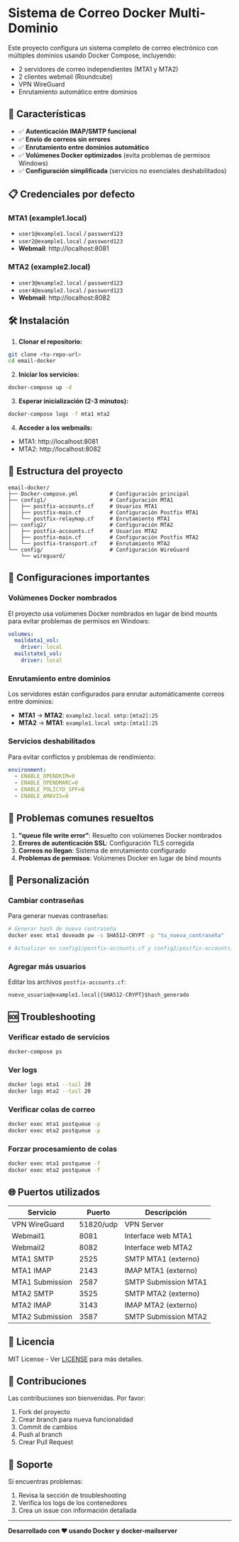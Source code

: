 # Sistema de Correo Docker Multi-Dominio

Este proyecto configura un sistema completo de correo electrónico con múltiples dominios usando Docker Compose, incluyendo:

- 2 servidores de correo independientes (MTA1 y MTA2)
- 2 clientes webmail (Roundcube)  
- VPN WireGuard
- Enrutamiento automático entre dominios

## 🚀 Características

- ✅ **Autenticación IMAP/SMTP funcional**
- ✅ **Envío de correos sin errores** 
- ✅ **Enrutamiento entre dominios automático**
- ✅ **Volúmenes Docker optimizados** (evita problemas de permisos Windows)
- ✅ **Configuración simplificada** (servicios no esenciales deshabilitados)

## 📋 Credenciales por defecto

### MTA1 (example1.local)
- `user1@example1.local` / `password123`
- `user2@example1.local` / `password123`
- **Webmail**: http://localhost:8081

### MTA2 (example2.local)  
- `user3@example2.local` / `password123`
- `user4@example2.local` / `password123`
- **Webmail**: http://localhost:8082

## 🛠️ Instalación

1. **Clonar el repositorio:**
```bash
git clone <tu-repo-url>
cd email-docker
```

2. **Iniciar los servicios:**
```bash
docker-compose up -d
```

3. **Esperar inicialización (2-3 minutos):**
```bash
docker-compose logs -f mta1 mta2
```

4. **Acceder a los webmails:**
- MTA1: http://localhost:8081
- MTA2: http://localhost:8082

## 📁 Estructura del proyecto

```
email-docker/
├── Docker-compose.yml          # Configuración principal
├── config1/                    # Configuración MTA1
│   ├── postfix-accounts.cf     # Usuarios MTA1
│   ├── postfix-main.cf         # Configuración Postfix MTA1
│   └── postfix-relaymap.cf     # Enrutamiento MTA1
├── config2/                    # Configuración MTA2  
│   ├── postfix-accounts.cf     # Usuarios MTA2
│   ├── postfix-main.cf         # Configuración Postfix MTA2
│   └── postfix-transport.cf    # Enrutamiento MTA2
└── config/                     # Configuración WireGuard
    └── wireguard/
```

## 🔧 Configuraciones importantes

### Volúmenes Docker nombrados
El proyecto usa volúmenes Docker nombrados en lugar de bind mounts para evitar problemas de permisos en Windows:

```yaml
volumes:
  maildata1_vol:
    driver: local
  mailstate1_vol:
    driver: local
```

### Enrutamiento entre dominios
Los servidores están configurados para enrutar automáticamente correos entre dominios:

- **MTA1** → **MTA2**: `example2.local smtp:[mta2]:25`
- **MTA2** → **MTA1**: `example1.local smtp:[mta1]:25`

### Servicios deshabilitados
Para evitar conflictos y problemas de rendimiento:

```yaml
environment:
  - ENABLE_OPENDKIM=0
  - ENABLE_OPENDMARC=0  
  - ENABLE_POLICYD_SPF=0
  - ENABLE_AMAVIS=0
```

## 🐛 Problemas comunes resueltos

1. **"queue file write error"**: Resuelto con volúmenes Docker nombrados
2. **Errores de autenticación SSL**: Configuración TLS corregida  
3. **Correos no llegan**: Sistema de enrutamiento configurado
4. **Problemas de permisos**: Volúmenes Docker en lugar de bind mounts

## 📝 Personalización

### Cambiar contraseñas
Para generar nuevas contraseñas:

```bash
# Generar hash de nueva contraseña
docker exec mta1 doveadm pw -s SHA512-CRYPT -p "tu_nueva_contraseña"

# Actualizar en config1/postfix-accounts.cf y config2/postfix-accounts.cf
```

### Agregar más usuarios
Editar los archivos `postfix-accounts.cf`:

```
nuevo_usuario@example1.local|{SHA512-CRYPT}$hash_generado
```

## 🆘 Troubleshooting

### Verificar estado de servicios
```bash
docker-compose ps
```

### Ver logs
```bash
docker logs mta1 --tail 20
docker logs mta2 --tail 20
```

### Verificar colas de correo
```bash
docker exec mta1 postqueue -p
docker exec mta2 postqueue -p
```

### Forzar procesamiento de colas
```bash
docker exec mta1 postqueue -f
docker exec mta2 postqueue -f
```

## 🌐 Puertos utilizados

| Servicio | Puerto | Descripción |
|----------|---------|-------------|
| VPN WireGuard | 51820/udp | VPN Server |
| Webmail1 | 8081 | Interface web MTA1 |
| Webmail2 | 8082 | Interface web MTA2 |
| MTA1 SMTP | 2525 | SMTP MTA1 (externo) |
| MTA1 IMAP | 2143 | IMAP MTA1 (externo) |
| MTA1 Submission | 2587 | SMTP Submission MTA1 |
| MTA2 SMTP | 3525 | SMTP MTA2 (externo) |
| MTA2 IMAP | 3143 | IMAP MTA2 (externo) |  
| MTA2 Submission | 3587 | SMTP Submission MTA2 |

## 📄 Licencia

MIT License - Ver [LICENSE](LICENSE) para más detalles.

## 🤝 Contribuciones

Las contribuciones son bienvenidas. Por favor:

1. Fork del proyecto
2. Crear branch para nueva funcionalidad
3. Commit de cambios
4. Push al branch
5. Crear Pull Request

## 📧 Soporte

Si encuentras problemas:

1. Revisa la sección de troubleshooting
2. Verifica los logs de los contenedores
3. Crea un issue con información detallada

---

**Desarrollado con ❤️ usando Docker y docker-mailserver**